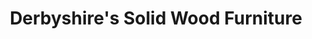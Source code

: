 ---
title: "Derbyshire's Solid Wood Furniture"
url: /wayne/derbyshires-solid-wood-furniture/
shop: Möbel
---